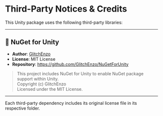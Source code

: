 # Third-Party Notices & Credits

This Unity package uses the following third-party libraries:

---

## 🔹 NuGet for Unity

- **Author**: [GlitchEnzo](https://github.com/GlitchEnzo/NuGetForUnity)
- **License**: MIT License
- **Repository**: https://github.com/GlitchEnzo/NuGetForUnity

> This project includes NuGet for Unity to enable NuGet package support within Unity.  
> Copyright (c) GlitchEnzo  
> Licensed under the MIT License.

---

Each third-party dependency includes its original license file in its respective folder.
